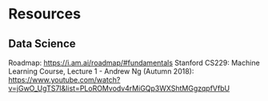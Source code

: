 # Resources

## Data Science
Roadmap: https://i.am.ai/roadmap/#fundamentals
Stanford CS229: Machine Learning Course, Lecture 1 - Andrew Ng (Autumn 2018): https://www.youtube.com/watch?v=jGwO_UgTS7I&list=PLoROMvodv4rMiGQp3WXShtMGgzqpfVfbU
